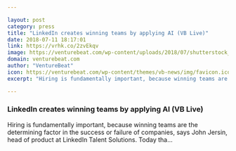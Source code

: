 ```yaml
---

layout: post
category: press
title: "LinkedIn creates winning teams by applying AI (VB Live)"
date: 2018-07-11 18:17:01
link: https://vrhk.co/2zvEkqv
image: https://venturebeat.com/wp-content/uploads/2018/07/shutterstock_160713830.jpg?fit=5200%2C3545&strip=all
domain: venturebeat.com
author: "VentureBeat"
icon: https://venturebeat.com/wp-content/themes/vb-news/img/favicon.ico
excerpt: "Hiring is fundamentally important, because winning teams are the determining factor in the success or failure of companies, says John Jersin, head of product at LinkedIn Talent Solutions. Today tha…"

---
```


### LinkedIn creates winning teams by applying AI (VB Live)

Hiring is fundamentally important, because winning teams are the determining factor in the success or failure of companies, says John Jersin, head of product at LinkedIn Talent Solutions. Today tha…